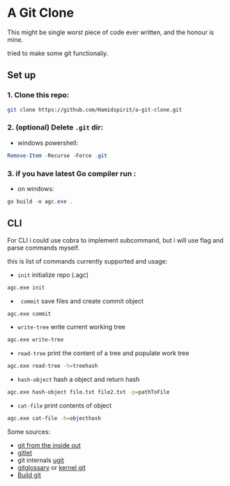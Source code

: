 # A Git Clone
This might be single worst piece of code ever written, and the honour is mine.

tried to make some git functionaliy.

## Set up

### 1. Clone this repo:
```bash
git clone https://github.com/Hamidspirit/a-git-clone.git
```

### 2. (optional) Delete `.git` dir:

- windows powershell:

```powershell
Remove-Item -Recurse -Force .git
```

### 3. if you have latest Go compiler run :

- on windows:
```powershell
go build -o agc.exe .
```


## CLI
For CLI i could use cobra to implement subcommand, but i will use flag and parse commands myself.

this is list of commands currently supported and usage:

- `init` initialize repo (.agc)
```bash
agc.exe init
```
- ` commit` save files and create commit object
```bash
agc.exe commit
```
- `write-tree` write current working tree
```bash
agc.exe write-tree
```
- `read-tree` print the content of a tree and populate work tree
```bash
agc.exe read-tree -h=treehash
```
- `hash-object` hash a object and return hash
```bash
agc.exe hash-object file.txt file2.txt -p=pathToFile
```
- `cat-file` print contents of object
```bash
agc.exe cat-file -h=objecthash
```



Some sources:

- [git from the inside out](https://maryrosecook.com/blog/post/git-from-the-inside-out)
- [gitlet](http://gitlet.maryrosecook.com/docs/gitlet.html)
- git internals [ugit](https://www.leshenko.net/p/ugit/#)
- [gitglossary](https://git-scm.com/docs/gitglossary) or [kernel git](https://www.kernel.org/pub/software/scm/git/docs/gitglossary.html)
- [Build git](https://kushagra.dev/blog/build-git-learn-git/)